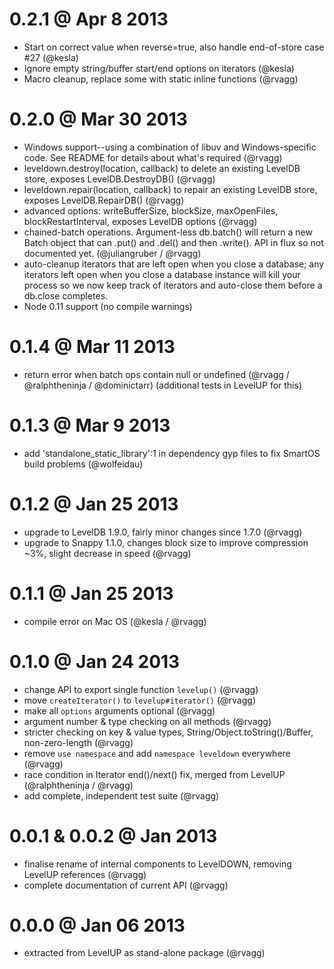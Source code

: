 0.2.1 @ Apr 8 2013
==================
  * Start on correct value when reverse=true, also handle end-of-store case #27 (@kesla)
  * Ignore empty string/buffer start/end options on iterators (@kesla)
  * Macro cleanup, replace some with static inline functions (@rvagg)

0.2.0 @ Mar 30 2013
===================
  * Windows support--using a combination of libuv and Windows-specific code. See README for details about what's required (@rvagg)
  * leveldown.destroy(location, callback) to delete an existing LevelDB store, exposes LevelDB.DestroyDB() (@rvagg)
  * leveldown.repair(location, callback) to repair an existing LevelDB store, exposes LevelDB.RepairDB() (@rvagg)
  * advanced options: writeBufferSize, blockSize, maxOpenFiles, blockRestartInterval, exposes LevelDB options (@rvagg)
  * chained-batch operations. Argument-less db.batch() will return a new Batch object that can .put() and .del() and then .write(). API in flux so not documented yet. (@juliangruber / @rvagg)
  * auto-cleanup iterators that are left open when you close a database; any iterators left open when you close a database instance will kill your process so we now keep track of iterators and auto-close them before a db.close completes.
  * Node 0.11 support (no compile warnings)

0.1.4 @ Mar 11 2013
===================
  * return error when batch ops contain null or undefined (@rvagg / @ralphtheninja / @dominictarr) (additional tests in LevelUP for this)

0.1.3 @ Mar 9 2013
==================
  * add 'standalone_static_library':1 in dependency gyp files to fix SmartOS build problems (@wolfeidau)

0.1.2 @ Jan 25 2013
===================
  * upgrade to LevelDB 1.9.0, fairly minor changes since 1.7.0 (@rvagg)
  * upgrade to Snappy 1.1.0, changes block size to improve compression ~3%, slight decrease in speed (@rvagg)

0.1.1 @ Jan 25 2013
===================
  * compile error on Mac OS (@kesla / @rvagg)

0.1.0 @ Jan 24 2013
===================
  * change API to export single function `levelup()` (@rvagg)
  * move `createIterator()` to `levelup#iterator()` (@rvagg)
  * make all `options` arguments optional (@rvagg)
  * argument number & type checking on all methods (@rvagg)
  * stricter checking on key & value types, String/Object.toString()/Buffer, non-zero-length (@rvagg)
  * remove `use namespace` and add `namespace leveldown` everywhere (@rvagg)
  * race condition in Iterator end()/next() fix, merged from LevelUP (@ralphtheninja / @rvagg)
  * add complete, independent test suite (@rvagg)

0.0.1 & 0.0.2 @ Jan 2013
========================
  * finalise rename of internal components to LevelDOWN, removing LevelUP references (@rvagg)
  * complete documentation of current API (@rvagg)

0.0.0 @ Jan 06 2013
===================
  * extracted from LevelUP as stand-alone package (@rvagg)